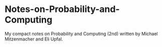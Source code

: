 # Notes-on-Probability-and-Computing
My compact notes on Probability and Computing (2nd) written by Michael Mitzenmacher and Eli Upfal.
